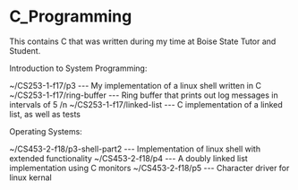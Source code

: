 # C_Programming
This contains C that was written during my time at Boise State Tutor and Student.

Introduction to System Programming: 

~/CS253-1-f17/p3 --- My implementation of a linux shell written in C 
~/CS253-1-f17/ring-buffer --- Ring buffer that prints out log messages in intervals of 5 /n
~/CS253-1-f17/linked-list --- C implementation of a linked list, as well as tests

Operating Systems:

~/CS453-2-f18/p3-shell-part2 --- Implementation of linux shell with extended functionality
~/CS453-2-f18/p4 --- A doubly linked list implementation using C monitors
~/CS453-2-f18/p5 --- Character driver for linux kernal

